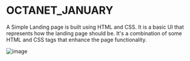# OCTANET_JANUARY

A Simple Landing page is built using HTML and CSS. It is a basic UI that represents how the landing page should be.
It's a combination of some HTML and CSS tags that enhance the page functionality.


![image](https://github.com/dipesh-17/OCTANET_JANUARY/assets/75944150/e31987bd-2c35-4a6d-966c-5f0854bf42eb)
